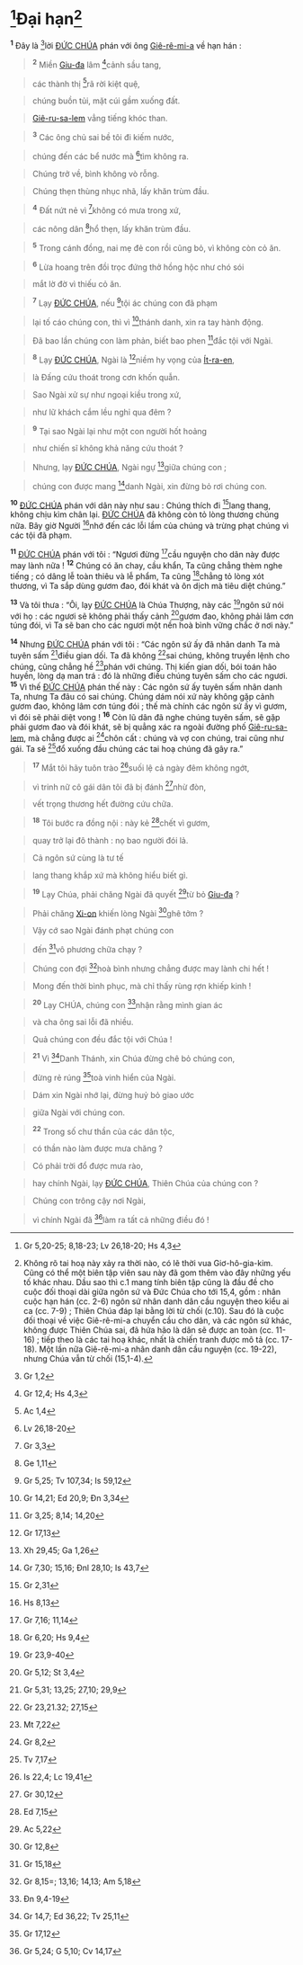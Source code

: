 # [^1@-dd8c592c-38cb-46ad-8c5d-dab249330d9b]Đại hạn[^1-dd8c592c-38cb-46ad-8c5d-dab249330d9b]
<sup><b>1</b></sup> Đây là [^2@-dd8c592c-38cb-46ad-8c5d-dab249330d9b]lời [ĐỨC CHÚA]() phán với ông [Giê-rê-mi-a]() về hạn hán :


> <sup><b>2</b></sup> Miền [Giu-đa]() lâm [^3@-dd8c592c-38cb-46ad-8c5d-dab249330d9b]cảnh sầu tang,
>


> các thành thị [^4@-dd8c592c-38cb-46ad-8c5d-dab249330d9b]rã rời kiệt quệ,
>


> chúng buồn tủi, mặt cúi gầm xuống đất.
>


> [Giê-ru-sa-lem]() vẳng tiếng khóc than.
>


> <sup><b>3</b></sup> Các ông chủ sai bề tôi đi kiếm nước,
>


> chúng đến các bể nước mà [^5@-dd8c592c-38cb-46ad-8c5d-dab249330d9b]tìm không ra.
>


> Chúng trở về, bình không vò rỗng.
>


> Chúng thẹn thùng nhục nhã, lấy khăn trùm đầu.
>


> <sup><b>4</b></sup> Đất nứt nẻ vì [^6@-dd8c592c-38cb-46ad-8c5d-dab249330d9b]không có mưa trong xứ,
>


> các nông dân [^7@-dd8c592c-38cb-46ad-8c5d-dab249330d9b]hổ thẹn, lấy khăn trùm đầu.
>


> <sup><b>5</b></sup> Trong cánh đồng, nai mẹ đẻ con rồi cũng bỏ, vì không còn cỏ ăn.
>


> <sup><b>6</b></sup> Lừa hoang trên đồi trọc đứng thở hồng hộc như chó sói
>


> mắt lờ đờ vì thiếu cỏ ăn.
>


> <sup><b>7</b></sup> Lạy [ĐỨC CHÚA](), nếu [^8@-dd8c592c-38cb-46ad-8c5d-dab249330d9b]tội ác chúng con đã phạm
>


> lại tố cáo chúng con, thì vì [^9@-dd8c592c-38cb-46ad-8c5d-dab249330d9b]thánh danh, xin ra tay hành động.
>


> Đã bao lần chúng con làm phản, biết bao phen [^10@-dd8c592c-38cb-46ad-8c5d-dab249330d9b]đắc tội với Ngài.
>


> <sup><b>8</b></sup> Lạy [ĐỨC CHÚA](), Ngài là [^11@-dd8c592c-38cb-46ad-8c5d-dab249330d9b]niềm hy vọng của [Ít-ra-en](),
>


> là Đấng cứu thoát trong cơn khốn quẫn.
>


> Sao Ngài xử sự như ngoại kiều trong xứ,
>


> như lữ khách cắm lều nghỉ qua đêm ?
>


> <sup><b>9</b></sup> Tại sao Ngài lại như một con người hốt hoảng
>


> như chiến sĩ không khả năng cứu thoát ?
>


> Nhưng, lạy [ĐỨC CHÚA](), Ngài ngự [^12@-dd8c592c-38cb-46ad-8c5d-dab249330d9b]giữa chúng con ;
>


> chúng con được mang [^13@-dd8c592c-38cb-46ad-8c5d-dab249330d9b]danh Ngài, xin đừng bỏ rơi chúng con.
>

<sup><b>10</b></sup> [ĐỨC CHÚA]() phán với dân này như sau : Chúng thích đi [^14@-dd8c592c-38cb-46ad-8c5d-dab249330d9b]lang thang, không chịu kìm chân lại. [ĐỨC CHÚA]() đã không còn tỏ lòng thương chúng nữa. Bây giờ Người [^15@-dd8c592c-38cb-46ad-8c5d-dab249330d9b]nhớ đến các lỗi lầm của chúng và trừng phạt chúng vì các tội đã phạm.

<sup><b>11</b></sup> [ĐỨC CHÚA]() phán với tôi : “Ngươi đừng [^16@-dd8c592c-38cb-46ad-8c5d-dab249330d9b]cầu nguyện cho dân này được may lành nữa ! <sup><b>12</b></sup> Chúng có ăn chay, cầu khẩn, Ta cũng chẳng thèm nghe tiếng ; có dâng lễ toàn thiêu và lễ phẩm, Ta cũng [^17@-dd8c592c-38cb-46ad-8c5d-dab249330d9b]chẳng tỏ lòng xót thương, vì Ta sắp dùng gươm đao, đói khát và ôn dịch mà tiêu diệt chúng.”

<sup><b>13</b></sup> Và tôi thưa : “Ôi, lạy [ĐỨC CHÚA]() là Chúa Thượng, này các [^18@-dd8c592c-38cb-46ad-8c5d-dab249330d9b]ngôn sứ nói với họ : các ngươi sẽ không phải thấy cảnh [^19@-dd8c592c-38cb-46ad-8c5d-dab249330d9b]gươm đao, không phải lâm cơn túng đói, vì Ta sẽ ban cho các ngươi một nền hoà bình vững chắc ở nơi này.”

<sup><b>14</b></sup> Nhưng [ĐỨC CHÚA]() phán với tôi : “Các ngôn sứ ấy đã nhân danh Ta mà tuyên sấm [^20@-dd8c592c-38cb-46ad-8c5d-dab249330d9b]điều gian dối. Ta đã không [^21@-dd8c592c-38cb-46ad-8c5d-dab249330d9b]sai chúng, không truyền lệnh cho chúng, cũng chẳng hề [^22@-dd8c592c-38cb-46ad-8c5d-dab249330d9b]phán với chúng. Thị kiến gian dối, bói toán hão huyền, lòng dạ man trá : đó là những điều chúng tuyên sấm cho các ngươi. <sup><b>15</b></sup> Vì thế [ĐỨC CHÚA]() phán thế này : Các ngôn sứ ấy tuyên sấm nhân danh Ta, nhưng Ta đâu có sai chúng. Chúng dám nói xứ này không gặp cảnh gươm đao, không lâm cơn túng đói ; thế mà chính các ngôn sứ ấy vì gươm, vì đói sẽ phải diệt vong ! <sup><b>16</b></sup> Còn lũ dân đã nghe chúng tuyên sấm, sẽ gặp phải gươm đao và đói khát, sẽ bị quẳng xác ra ngoài đường phố [Giê-ru-sa-lem](), mà chẳng được ai [^23@-dd8c592c-38cb-46ad-8c5d-dab249330d9b]chôn cất : chúng và vợ con chúng, trai cũng như gái. Ta sẽ [^24@-dd8c592c-38cb-46ad-8c5d-dab249330d9b]đổ xuống đầu chúng các tai hoạ chúng đã gây ra.”


> <sup><b>17</b></sup> Mắt tôi hãy tuôn trào [^25@-dd8c592c-38cb-46ad-8c5d-dab249330d9b]suối lệ cả ngày đêm không ngớt,
>


> vì trinh nữ cô gái dân tôi đã bị đánh [^26@-dd8c592c-38cb-46ad-8c5d-dab249330d9b]nhừ đòn,
>


> vết trọng thương hết đường cứu chữa.
>


> <sup><b>18</b></sup> Tôi bước ra đồng nội : này kẻ [^27@-dd8c592c-38cb-46ad-8c5d-dab249330d9b]chết vì gươm,
>


> quay trở lại đô thành : nọ bao người đói lả.
>


> Cả ngôn sứ cùng là tư tế
>


> lang thang khắp xứ mà không hiểu biết gì.
>


> <sup><b>19</b></sup> Lạy Chúa, phải chăng Ngài đã quyết [^28@-dd8c592c-38cb-46ad-8c5d-dab249330d9b]từ bỏ [Giu-đa]() ?
>


> Phải chăng [Xi-on]() khiến lòng Ngài [^29@-dd8c592c-38cb-46ad-8c5d-dab249330d9b]ghê tởm ?
>


> Vậy cớ sao Ngài đánh phạt chúng con
>


> đến [^30@-dd8c592c-38cb-46ad-8c5d-dab249330d9b]vô phương chữa chạy ?
>


> Chúng con đợi [^31@-dd8c592c-38cb-46ad-8c5d-dab249330d9b]hoà bình nhưng chẳng được may lành chi hết !
>


> Mong đến thời bình phục, mà chỉ thấy rùng rợn khiếp kinh !
>


> <sup><b>20</b></sup> Lạy CHÚA, chúng con [^32@-dd8c592c-38cb-46ad-8c5d-dab249330d9b]nhận rằng mình gian ác
>


> và cha ông sai lỗi đã nhiều.
>


> Quả chúng con đều đắc tội với Chúa !
>


> <sup><b>21</b></sup> Vì [^33@-dd8c592c-38cb-46ad-8c5d-dab249330d9b]Danh Thánh, xin Chúa đừng chê bỏ chúng con,
>


> đừng rẻ rúng [^34@-dd8c592c-38cb-46ad-8c5d-dab249330d9b]toà vinh hiển của Ngài.
>


> Dám xin Ngài nhớ lại, đừng huỷ bỏ giao ước
>


> giữa Ngài với chúng con.
>


> <sup><b>22</b></sup> Trong số chư thần của các dân tộc,
>


> có thần nào làm được mưa chăng ?
>


> Có phải trời đổ được mưa rào,
>


> hay chính Ngài, lạy [ĐỨC CHÚA](), Thiên Chúa của chúng con ?
>


> Chúng con trông cậy nơi Ngài,
>


> vì chính Ngài đã [^35@-dd8c592c-38cb-46ad-8c5d-dab249330d9b]làm ra tất cả những điều đó !
>

[^1-dd8c592c-38cb-46ad-8c5d-dab249330d9b]: Không rõ tai hoạ này xảy ra thời nào, có lẽ thời vua Giơ-hô-gia-kim. Cũng có thể một biên tập viên sau này đã gom thêm vào đây những yếu tố khác nhau. Dầu sao thì c.1 mang tính biên tập cũng là đầu đề cho cuộc đối thoại dài giữa ngôn sứ và Đức Chúa cho tới 15,4, gồm : nhân cuộc hạn hán (cc. 2-6) ngôn sứ nhân danh dân cầu nguyện theo kiểu ai ca (cc. 7-9) ; Thiên Chúa đáp lại bằng lời từ chối (c.10). Sau đó là cuộc đối thoại về việc Giê-rê-mi-a chuyển cầu cho dân, và các ngôn sứ khác, không được Thiên Chúa sai, đã hứa hão là dân sẽ được an toàn (cc. 11-16) ; tiếp theo là các tai hoạ khác, nhất là chiến tranh được mô tả (cc. 17-18). Một lần nữa Giê-rê-mi-a nhân danh dân cầu nguyện (cc. 19-22), nhưng Chúa vẫn từ chối (15,1-4).
[^1@-dd8c592c-38cb-46ad-8c5d-dab249330d9b]: Gr 5,20-25; 8,18-23; Lv 26,18-20; Hs 4,3
[^2@-dd8c592c-38cb-46ad-8c5d-dab249330d9b]: Gr 1,2
[^3@-dd8c592c-38cb-46ad-8c5d-dab249330d9b]: Gr 12,4; Hs 4,3
[^4@-dd8c592c-38cb-46ad-8c5d-dab249330d9b]: Ac 1,4
[^5@-dd8c592c-38cb-46ad-8c5d-dab249330d9b]: Lv 26,18-20
[^6@-dd8c592c-38cb-46ad-8c5d-dab249330d9b]: Gr 3,3
[^7@-dd8c592c-38cb-46ad-8c5d-dab249330d9b]: Ge 1,11
[^8@-dd8c592c-38cb-46ad-8c5d-dab249330d9b]: Gr 5,25; Tv 107,34; Is 59,12
[^9@-dd8c592c-38cb-46ad-8c5d-dab249330d9b]: Gr 14,21; Ed 20,9; Đn 3,34
[^10@-dd8c592c-38cb-46ad-8c5d-dab249330d9b]: Gr 3,25; 8,14; 14,20
[^11@-dd8c592c-38cb-46ad-8c5d-dab249330d9b]: Gr 17,13
[^12@-dd8c592c-38cb-46ad-8c5d-dab249330d9b]: Xh 29,45; Ga 1,26
[^13@-dd8c592c-38cb-46ad-8c5d-dab249330d9b]: Gr 7,30; 15,16; Đnl 28,10; Is 43,7
[^14@-dd8c592c-38cb-46ad-8c5d-dab249330d9b]: Gr 2,31
[^15@-dd8c592c-38cb-46ad-8c5d-dab249330d9b]: Hs 8,13
[^16@-dd8c592c-38cb-46ad-8c5d-dab249330d9b]: Gr 7,16; 11,14
[^17@-dd8c592c-38cb-46ad-8c5d-dab249330d9b]: Gr 6,20; Hs 9,4
[^18@-dd8c592c-38cb-46ad-8c5d-dab249330d9b]: Gr 23,9-40
[^19@-dd8c592c-38cb-46ad-8c5d-dab249330d9b]: Gr 5,12; St 3,4
[^20@-dd8c592c-38cb-46ad-8c5d-dab249330d9b]: Gr 5,31; 13,25; 27,10; 29,9
[^21@-dd8c592c-38cb-46ad-8c5d-dab249330d9b]: Gr 23,21.32; 27,15
[^22@-dd8c592c-38cb-46ad-8c5d-dab249330d9b]: Mt 7,22
[^23@-dd8c592c-38cb-46ad-8c5d-dab249330d9b]: Gr 8,2
[^24@-dd8c592c-38cb-46ad-8c5d-dab249330d9b]: Tv 7,17
[^25@-dd8c592c-38cb-46ad-8c5d-dab249330d9b]: Is 22,4; Lc 19,41
[^26@-dd8c592c-38cb-46ad-8c5d-dab249330d9b]: Gr 30,12
[^27@-dd8c592c-38cb-46ad-8c5d-dab249330d9b]: Ed 7,15
[^28@-dd8c592c-38cb-46ad-8c5d-dab249330d9b]: Ac 5,22
[^29@-dd8c592c-38cb-46ad-8c5d-dab249330d9b]: Gr 12,8
[^30@-dd8c592c-38cb-46ad-8c5d-dab249330d9b]: Gr 15,18
[^31@-dd8c592c-38cb-46ad-8c5d-dab249330d9b]: Gr 8,15=; 13,16; 14,13; Am 5,18
[^32@-dd8c592c-38cb-46ad-8c5d-dab249330d9b]: Đn 9,4-19
[^33@-dd8c592c-38cb-46ad-8c5d-dab249330d9b]: Gr 14,7; Ed 36,22; Tv 25,11
[^34@-dd8c592c-38cb-46ad-8c5d-dab249330d9b]: Gr 17,12
[^35@-dd8c592c-38cb-46ad-8c5d-dab249330d9b]: Gr 5,24; G 5,10; Cv 14,17